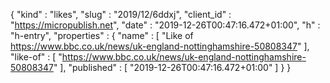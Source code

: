 {
  "kind" : "likes",
  "slug" : "2019/12/6ddxj",
  "client_id" : "https://micropublish.net",
  "date" : "2019-12-26T00:47:16.472+01:00",
  "h" : "h-entry",
  "properties" : {
    "name" : [ "Like of https://www.bbc.co.uk/news/uk-england-nottinghamshire-50808347" ],
    "like-of" : [ "https://www.bbc.co.uk/news/uk-england-nottinghamshire-50808347" ],
    "published" : [ "2019-12-26T00:47:16.472+01:00" ]
  }
}
